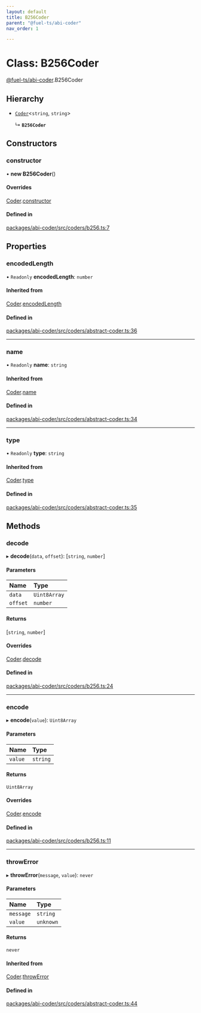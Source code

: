 ```yaml
---
layout: default
title: B256Coder
parent: "@fuel-ts/abi-coder"
nav_order: 1

---
```


# Class: B256Coder

[@fuel-ts/abi-coder](../index.md).B256Coder

## Hierarchy

- [`Coder`](Coder.md)<`string`, `string`\>

  ↳ **`B256Coder`**

## Constructors

### constructor

• **new B256Coder**()

#### Overrides

[Coder](Coder.md).[constructor](Coder.md#constructor)

#### Defined in

[packages/abi-coder/src/coders/b256.ts:7](https://github.com/FuelLabs/fuels-ts/blob/master/packages/abi-coder/src/coders/b256.ts#L7)

## Properties

### encodedLength

• `Readonly` **encodedLength**: `number`

#### Inherited from

[Coder](Coder.md).[encodedLength](Coder.md#encodedlength)

#### Defined in

[packages/abi-coder/src/coders/abstract-coder.ts:36](https://github.com/FuelLabs/fuels-ts/blob/master/packages/abi-coder/src/coders/abstract-coder.ts#L36)

___

### name

• `Readonly` **name**: `string`

#### Inherited from

[Coder](Coder.md).[name](Coder.md#name)

#### Defined in

[packages/abi-coder/src/coders/abstract-coder.ts:34](https://github.com/FuelLabs/fuels-ts/blob/master/packages/abi-coder/src/coders/abstract-coder.ts#L34)

___

### type

• `Readonly` **type**: `string`

#### Inherited from

[Coder](Coder.md).[type](Coder.md#type)

#### Defined in

[packages/abi-coder/src/coders/abstract-coder.ts:35](https://github.com/FuelLabs/fuels-ts/blob/master/packages/abi-coder/src/coders/abstract-coder.ts#L35)

## Methods

### decode

▸ **decode**(`data`, `offset`): [`string`, `number`]

#### Parameters

| Name | Type |
| :------ | :------ |
| `data` | `Uint8Array` |
| `offset` | `number` |

#### Returns

[`string`, `number`]

#### Overrides

[Coder](Coder.md).[decode](Coder.md#decode)

#### Defined in

[packages/abi-coder/src/coders/b256.ts:24](https://github.com/FuelLabs/fuels-ts/blob/master/packages/abi-coder/src/coders/b256.ts#L24)

___

### encode

▸ **encode**(`value`): `Uint8Array`

#### Parameters

| Name | Type |
| :------ | :------ |
| `value` | `string` |

#### Returns

`Uint8Array`

#### Overrides

[Coder](Coder.md).[encode](Coder.md#encode)

#### Defined in

[packages/abi-coder/src/coders/b256.ts:11](https://github.com/FuelLabs/fuels-ts/blob/master/packages/abi-coder/src/coders/b256.ts#L11)

___

### throwError

▸ **throwError**(`message`, `value`): `never`

#### Parameters

| Name | Type |
| :------ | :------ |
| `message` | `string` |
| `value` | `unknown` |

#### Returns

`never`

#### Inherited from

[Coder](Coder.md).[throwError](Coder.md#throwerror)

#### Defined in

[packages/abi-coder/src/coders/abstract-coder.ts:44](https://github.com/FuelLabs/fuels-ts/blob/master/packages/abi-coder/src/coders/abstract-coder.ts#L44)
